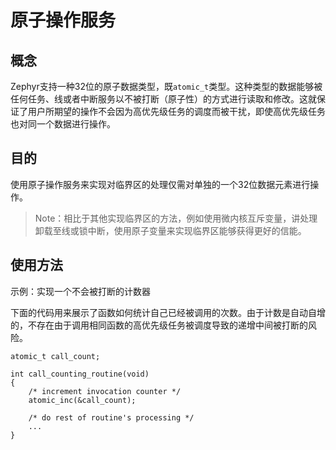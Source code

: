 # 原子操作服务

## 概念

Zephyr支持一种32位的原子数据类型，既`atomic_t`类型。这种类型的数据能够被任何任务、线或者中断服务以不被打断（原子性）的方式进行读取和修改。这就保证了用户所期望的操作不会因为高优先级任务的调度而被干扰，即使高优先级任务也对同一个数据进行操作。

## 目的

使用原子操作服务来实现对临界区的处理仅需对单独的一个32位数据元素进行操作。

> Note：相比于其他实现临界区的方法，例如使用微内核互斥变量，讲处理卸载至线或锁中断，使用原子变量来实现临界区能够获得更好的信能。

## 使用方法

示例：实现一个不会被打断的计数器

下面的代码用来展示了函数如何统计自己已经被调用的次数。由于计数是自动自增的，不存在由于调用相同函数的高优先级任务被调度导致的递增中间被打断的风险。

```
atomic_t call_count;

int call_counting_routine(void)
{
    /* increment invocation counter */
    atomic_inc(&call_count);

    /* do rest of routine's processing */
    ...
}
```






